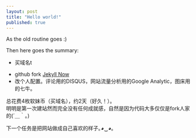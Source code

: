 ```yaml
---
layout: post
title: "Hello world!"
published: true
---
```




As the old routine goes :)

Then here goes the summary:

* 买域名t
- github fork [Jekyll Now](http://github.com/barryclark/jekyll-now/)
- 改个人配置。评论用的DISQUS，网站流量分析用的Google Analytic，图床用的七牛。  

总花费4枚软妹币（买域名），约2天（好久！）。  
明明是第一次建站然而完全没有任何成就感，自然是因为代码大多仅仅是fork人家的(´＿｀。)  

下一个任务是把网站做成自己喜欢的样子｡◕‿◕｡